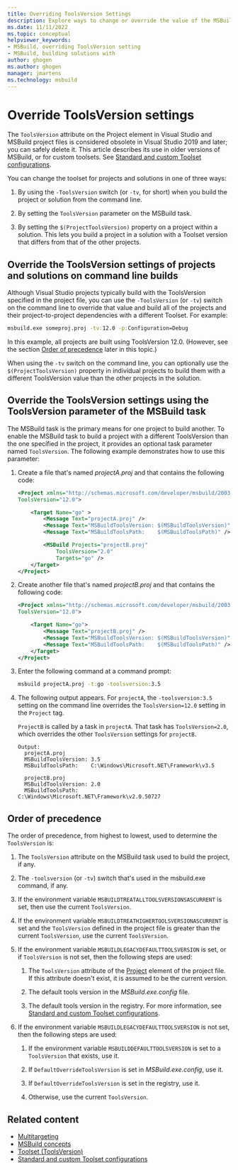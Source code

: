 ```yaml
---
title: Overriding ToolsVersion Settings
description: Explore ways to change or override the value of the MSBuild Toolset for projects and solutions, including the ToolsVersion parameter and precedence order.
ms.date: 11/11/2022
ms.topic: conceptual
helpviewer_keywords:
- MSBuild, overriding ToolsVersion setting
- MSBuild, building solutions with
author: ghogen
ms.author: ghogen
manager: jmartens
ms.technology: msbuild
---
```

# Override ToolsVersion settings

The `ToolsVersion` attribute on the Project element in Visual Studio and MSBuild project files is considered obsolete in Visual Studio 2019 and later; you can safely delete it. This article describes its use in older versions of MSBuild, or for custom toolsets. See [Standard and custom Toolset configurations](../msbuild/standard-and-custom-toolset-configurations.md).

You can change the toolset for projects and solutions in one of three ways:

1. By using the `-ToolsVersion` switch (or `-tv`, for short) when you build the project or solution from the command line.

2. By setting the `ToolsVersion` parameter on the MSBuild task.

3. By setting the `$(ProjectToolsVersion)` property on a project within a solution. This lets you build a project in a solution with a Toolset version that differs from that of the other projects.

## Override the ToolsVersion settings of projects and solutions on command line builds

 Although Visual Studio projects typically build with the ToolsVersion specified in the project file, you can use the `-ToolsVersion` (or `-tv`) switch on the command line to override that value and build all of the projects and their project-to-project dependencies with a different Toolset. For example:

```cmd
msbuild.exe someproj.proj -tv:12.0 -p:Configuration=Debug
```

 In this example, all projects are built using ToolsVersion 12.0. (However, see the section [Order of precedence](#order-of-precedence) later in this topic.)

 When using the `-tv` switch on the command line, you can optionally use the `$(ProjectToolsVersion)` property in individual projects to build them with a different ToolsVersion value than the other projects in the solution.

## Override the ToolsVersion settings using the ToolsVersion parameter of the MSBuild task

 The MSBuild task is the primary means for one project to build another. To enable the MSBuild task to build a project with a different ToolsVersion than the one specified in the project, it provides an optional task parameter named `ToolsVersion`. The following example demonstrates how to use this parameter:

1. Create a file that's named *projectA.proj* and that contains the following code:

    ```xml
    <Project xmlns="http://schemas.microsoft.com/developer/msbuild/2003"
    ToolsVersion="12.0">

        <Target Name="go" >
            <Message Text="projectA.proj" />
            <Message Text="MSBuildToolsVersion: $(MSBuildToolsVersion)" />
            <Message Text="MSBuildToolsPath:    $(MSBuildToolsPath)" />

            <MSBuild Projects="projectB.proj"
                ToolsVersion="2.0"
                Targets="go" />
        </Target>
    </Project>
    ```

2. Create another file that's named *projectB.proj* and that contains the following code:

    ```xml
    <Project xmlns="http://schemas.microsoft.com/developer/msbuild/2003"
    ToolsVersion="12.0">

        <Target Name="go">
            <Message Text="projectB.proj" />
            <Message Text="MSBuildToolsVersion: $(MSBuildToolsVersion)" />
            <Message Text="MSBuildToolsPath:    $(MSBuildToolsPath)" />
        </Target>
    </Project>
    ```

3. Enter the following command at a command prompt:

    ```cmd
    msbuild projectA.proj -t:go -toolsversion:3.5
    ```

4. The following output appears. For `projectA`, the `-toolsversion:3.5` setting on the command line overrides the `ToolsVersion=12.0` setting in the `Project` tag.

     `ProjectB` is called by a task in `projectA`. That task has `ToolsVersion=2.0`, which overrides the other `ToolsVersion` settings for `projectB`.

    ```
    Output:
      projectA.proj
      MSBuildToolsVersion: 3.5
      MSBuildToolsPath:    C:\Windows\Microsoft.NET\Framework\v3.5

      projectB.proj
      MSBuildToolsVersion: 2.0
      MSBuildToolsPath:    C:\Windows\Microsoft.NET\Framework\v2.0.50727
    ```

## Order of precedence

 The order of precedence, from highest to lowest, used to determine the `ToolsVersion` is:

1. The `ToolsVersion` attribute on the MSBuild task used to build the project, if any.

2. The `-toolsversion` (or `-tv`) switch that's used in the msbuild.exe command, if any.

3. If the environment variable `MSBUILDTREATALLTOOLSVERSIONSASCURRENT` is set, then use the current `ToolsVersion`.

4. If the environment variable `MSBUILDTREATHIGHERTOOLSVERSIONASCURRENT` is set and the `ToolsVersion` defined in the project file is greater than the current `ToolsVersion`, use the current `ToolsVersion`.

5. If the environment variable `MSBUILDLEGACYDEFAULTTOOLSVERSION` is set, or if `ToolsVersion` is not set, then the following steps are used:

    1. The `ToolsVersion` attribute of the [Project](../msbuild/project-element-msbuild.md) element of the project file. If this attribute doesn't exist, it is assumed to be the current version.

    2. The default tools version in the *MSBuild.exe.config* file.

    3. The default tools version in the registry. For more information, see [Standard and custom Toolset configurations](../msbuild/standard-and-custom-toolset-configurations.md).

6. If the environment variable `MSBUILDLEGACYDEFAULTTOOLSVERSION` is not set, then the following steps are used:

    1. If the environment variable `MSBUILDDEFAULTTOOLSVERSION` is set to a `ToolsVersion` that exists, use it.

    2. If `DefaultOverrideToolsVersion` is set in *MSBuild.exe.config*, use it.

    3. If `DefaultOverrideToolsVersion` is set in the registry, use it.

    4. Otherwise, use the current `ToolsVersion`.

## Related content

- [Multitargeting](../msbuild/msbuild-multitargeting-overview.md)
- [MSBuild concepts](../msbuild/msbuild-concepts.md)
- [Toolset (ToolsVersion)](../msbuild/msbuild-toolset-toolsversion.md)
- [Standard and custom Toolset configurations](../msbuild/standard-and-custom-toolset-configurations.md)
